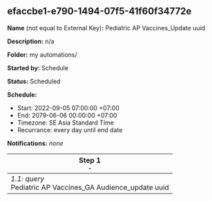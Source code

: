 ## efaccbe1-e790-1494-07f5-41f60f34772e

**Name** (not equal to External Key)**:** Pediatric AP Vaccines_Update uuid

**Description:** n/a

**Folder:** my automations/

**Started by:** Schedule

**Status:** Scheduled

**Schedule:**

* Start: 2022-09-05 07:00:00 +07:00
* End: 2079-06-06 00:00:00 +07:00
* Timezone: SE Asia Standard Time
* Recurrance: every day until end date

**Notifications:** _none_


| Step 1<br>_<small>-</small>_ |
| --- |
| _1.1: query_<br>Pediatric AP Vaccines_GA Audience_update uuid |
